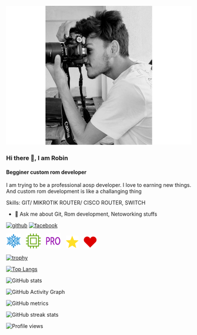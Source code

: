 ![Begginer custom rom developer](https://github.com/mrun1corn/mrun1corn/blob/main/Robin.jpg)
### Hi there 👋, I am Robin
#### Begginer custom rom developer

I am trying to be a professional aosp developer. I love to earning new things. And custom rom development is like a challanging thing

Skills: GIT/ MIKROTIK ROUTER/ CISCO ROUTER, SWITCH

- 💬 Ask me about Git, Rom development, Netoworking stuffs 


[<img src='https://cdn.jsdelivr.net/npm/simple-icons@3.0.1/icons/github.svg' alt='github' height='40'>](https://github.com/mrun1corn)  [<img src='https://cdn.jsdelivr.net/npm/simple-icons@3.0.1/icons/facebook.svg' alt='facebook' height='40'>](https://www.facebook.com/itz.robin.boo)  

<a href='https://archiveprogram.github.com/'><img src='https://raw.githubusercontent.com/acervenky/animated-github-badges/master/assets/acbadge.gif' width='40' height='40'></a> <a href='https://docs.github.com/en/developers'><img src='https://raw.githubusercontent.com/acervenky/animated-github-badges/master/assets/devbadge.gif' width='40' height='40'></a> <a href='https://github.com/pricing'><img src='https://raw.githubusercontent.com/acervenky/animated-github-badges/master/assets/pro.gif' width='40' height='40'></a> <a href='https://stars.github.com/'><img src='https://raw.githubusercontent.com/acervenky/animated-github-badges/master/assets/starbadge.gif' width='35' height='35'></a> <a href='https://docs.github.com/en/github/supporting-the-open-source-community-with-github-sponsors'><img src='https://raw.githubusercontent.com/acervenky/animated-github-badges/master/assets/sponsorbadge.gif' width='35' height='35'></a> 

[![trophy](https://github-profile-trophy.vercel.app/?username=mrun1corn)](https://github.com/ryo-ma/github-profile-trophy)

[![Top Langs](https://github-readme-stats.vercel.app/api/top-langs/?username=mrun1corn)](https://github.com/anuraghazra/github-readme-stats)

![GitHub stats](https://github-readme-stats.vercel.app/api?username=mrun1corn&show_icons=true)  

![GitHub Activity Graph](https://activity-graph.herokuapp.com/graph?username=mrun1corn)  

![GitHub metrics](https://metrics.lecoq.io/mrun1corn)  

![GitHub streak stats](https://github-readme-streak-stats.herokuapp.com/?user=mrun1corn)  

![Profile views](https://gpvc.arturio.dev/mrun1corn)  
